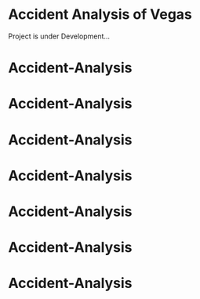 # **Accident Analysis of Vegas**
Project is under Development...
# Accident-Analysis
# Accident-Analysis
# Accident-Analysis
# Accident-Analysis
# Accident-Analysis
# Accident-Analysis
# Accident-Analysis
